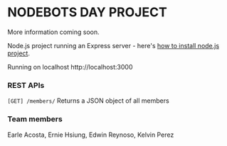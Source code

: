 # NODEBOTS DAY PROJECT

More information coming soon.

Node.js project running an Express server - here's [how to install node.js project](https://github.com/codeforamerica/howto/blob/master/Node.js.md).

Running on localhost
http://localhost:3000


### REST APIs

`[GET] /members/`
Returns a JSON object of all members 

### Team members

Earle Acosta, Ernie Hsiung, Edwin Reynoso, Kelvin Perez